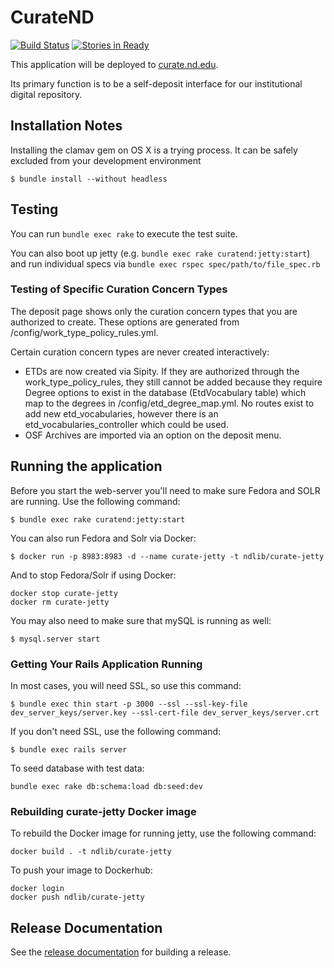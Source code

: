 # CurateND
[![Build Status](https://travis-ci.org/ndlib/curate_nd.svg?branch=master)](https://travis-ci.org/ndlib/curate_nd)
[![Stories in Ready](https://badge.waffle.io/ndlib/curate_nd.png?label=ready&title=Ready)](https://waffle.io/ndlib/curate_nd)

This application will be deployed to [curate.nd.edu](http://curate.nd.edu).

Its primary function is to be a self-deposit interface for our institutional digital repository.

## Installation Notes

Installing the clamav gem on OS X is a trying process. It can be safely excluded
from your development environment

```console
$ bundle install --without headless
```

## Testing

You can run `bundle exec rake` to execute the test suite.

You can also boot up jetty (e.g. `bundle exec rake curatend:jetty:start`) and run individual specs via `bundle exec rspec spec/path/to/file_spec.rb`

### Testing of Specific Curation Concern Types

The deposit page shows only the curation concern types that you are authorized to create. These options are generated from /config/work_type_policy_rules.yml.

Certain curation concern types are never created interactively:
* ETDs are now created via Sipity. If they are authorized through the work_type_policy_rules, they still cannot be added because they require Degree options to exist in the database (EtdVocabulary table) which map to the degrees in /config/etd_degree_map.yml. No routes exist to add new etd_vocabularies, however there is an etd_vocabularies_controller which could be used.
* OSF Archives are imported via an option on the deposit menu.


## Running the application

Before you start the web-server you'll need to make sure Fedora and SOLR are running. Use the following command:

```console
$ bundle exec rake curatend:jetty:start
```

You can also run Fedora and Solr via Docker:
```console
$ docker run -p 8983:8983 -d --name curate-jetty -t ndlib/curate-jetty
```

And to stop Fedora/Solr if using Docker:
```console
docker stop curate-jetty
docker rm curate-jetty
```

You may also need to make sure that mySQL is running as well:

```console
$ mysql.server start
```

### Getting Your Rails Application Running

In most cases, you will need SSL, so use this command:

```console
$ bundle exec thin start -p 3000 --ssl --ssl-key-file dev_server_keys/server.key --ssl-cert-file dev_server_keys/server.crt
```

If you don't need SSL, use the following command:

```console
$ bundle exec rails server
```



To seed database with test data:

```console
bundle exec rake db:schema:load db:seed:dev
```

### Rebuilding curate-jetty Docker image

To rebuild the Docker image for running jetty, use the following command:

```console
docker build . -t ndlib/curate-jetty
```

To push your image to Dockerhub:

```console
docker login
docker push ndlib/curate-jetty
```

## Release Documentation

See the [release documentation](https://docs.google.com/a/nd.edu/document/d/16weRctSzt8Iw2y55nwOKPBSgGDO_4lgti3CxaW3P2pc/edit?usp=sharing) for building a release.
